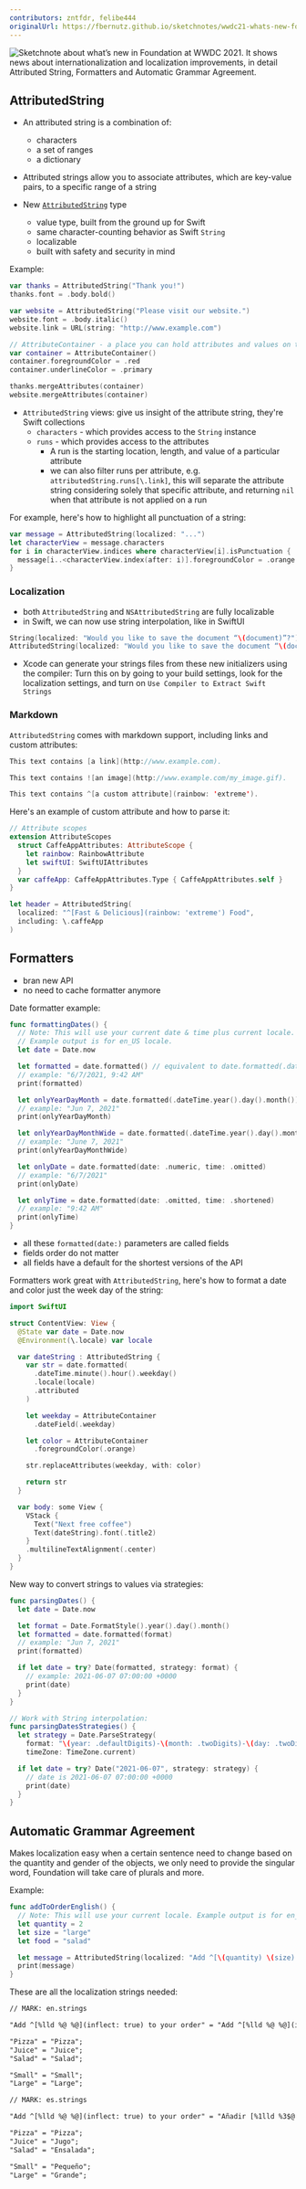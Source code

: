 ```yaml
---
contributors: zntfdr, felibe444
originalUrl: https://fbernutz.github.io/sketchnotes/wwdc21-whats-new-foundation/
---
```


![Sketchnote about what’s new in Foundation at WWDC 2021. It shows news about internationalization and localization improvements, in detail Attributed String, Formatters and Automatic Grammar Agreement.][sketchnote]

## AttributedString

- An attributed string is a combination of:
  - characters
  - a set of ranges
  - a dictionary

- Attributed strings allow you to associate attributes, which are key-value pairs, to a specific range of a string

- New [`AttributedString`][AttributedString] type
  - value type, built from the ground up for Swift
  - same character-counting behavior as Swift `String`
  - localizable
  - built with safety and security in mind

Example:

```swift
var thanks = AttributedString("Thank you!")
thanks.font = .body.bold()

var website = AttributedString("Please visit our website.")
website.font = .body.italic()
website.link = URL(string: "http://www.example.com")

// AttributeContainer - a place you can hold attributes and values on their own without the string
var container = AttributeContainer()
container.foregroundColor = .red
container.underlineColor = .primary

thanks.mergeAttributes(container)
website.mergeAttributes(container)
```

- `AttributedString` views: give us insight of the attribute string, they're Swift collections
  - `characters` - which provides access to the `String` instance
  - `runs` - which provides access to the attributes
    - A run is the starting location, length, and value of a particular attribute
    - we can also filter runs per attribute, e.g. `attributedString.runs[\.link]`, this will separate the attribute string considering solely that specific attribute, and returning `nil` when that attribute is not applied on a run

For example, here's how to highlight all punctuation of a string:

```swift
var message = AttributedString(localized: "...") 
let characterView = message.characters 
for i in characterView.indices where characterView[i].isPunctuation { 
  message[i..<characterView.index(after: i)].foregroundColor = .orange
} 
```

### Localization

- both `AttributedString` and `NSAttributedString` are fully localizable
- in Swift, we can now use string interpolation, like in SwiftUI

```swift
String(localized: "Would you like to save the document “\(document)”?")
AttributedString(localized: "Would you like to save the document “\(document)”?")
```

- Xcode can generate your strings files from these new initializers using the compiler: Turn this on by going to your build settings, look for the localization settings, and turn on `Use Compiler to Extract Swift Strings`

### Markdown

`AttributedString` comes with markdown support, including links and custom attributes:

```swift
This text contains [a link](http://www.example.com).

This text contains ![an image](http://www.example.com/my_image.gif).

This text contains ^[a custom attribute](rainbow: 'extreme').
```

Here's an example of custom attribute and how to parse it:

```swift
// Attribute scopes 
extension AttributeScopes 
  struct CaffeAppAttributes: AttributeScope {
    let rainbow: RainbowAttribute 
    let swiftUI: SwiftUIAttributes 
  }
  var caffeApp: CaffeAppAttributes.Type { CaffeAppAttributes.self } 
}

let header = AttributedString(
  localized: "^[Fast & Delicious](rainbow: 'extreme') Food",
  including: \.caffeApp
)
```

## Formatters

- bran new API
- no need to cache formatter anymore

Date formatter example:

```swift
func formattingDates() {
  // Note: This will use your current date & time plus current locale. 
  // Example output is for en_US locale.
  let date = Date.now

  let formatted = date.formatted() // equivalent to date.formatted(.dateTime) 
  // example: "6/7/2021, 9:42 AM"
  print(formatted)

  let onlyYearDayMonth = date.formatted(.dateTime.year().day().month())
  // example: "Jun 7, 2021"
  print(onlyYearDayMonth)

  let onlyYearDayMonthWide = date.formatted(.dateTime.year().day().month(.wide))
  // example: "June 7, 2021"
  print(onlyYearDayMonthWide)

  let onlyDate = date.formatted(date: .numeric, time: .omitted)
  // example: "6/7/2021"
  print(onlyDate)

  let onlyTime = date.formatted(date: .omitted, time: .shortened)
  // example: "9:42 AM"
  print(onlyTime)
}
```

- all these `formatted(date:)` parameters are called fields
- fields order do not matter
- all fields have a default for the shortest versions of the API

Formatters work great with `AttributedString`, here's how to format a date and color just the week day of the string:

```swift
import SwiftUI

struct ContentView: View {
  @State var date = Date.now
  @Environment(\.locale) var locale

  var dateString : AttributedString {
    var str = date.formatted(
      .dateTime.minute().hour().weekday()
      .locale(locale)
      .attributed
    )

    let weekday = AttributeContainer
      .dateField(.weekday)

    let color = AttributeContainer
      .foregroundColor(.orange)

    str.replaceAttributes(weekday, with: color)

    return str
  }

  var body: some View {
    VStack {
      Text("Next free coffee")
      Text(dateString).font(.title2)
    }
    .multilineTextAlignment(.center)
  }
}
```

New way to convert strings to values via strategies:

```swift
func parsingDates() {
  let date = Date.now

  let format = Date.FormatStyle().year().day().month()
  let formatted = date.formatted(format)
  // example: "Jun 7, 2021"
  print(formatted)

  if let date = try? Date(formatted, strategy: format) {
    // example: 2021-06-07 07:00:00 +0000
    print(date)
  }
}

// Work with String interpolation:
func parsingDatesStrategies() {
  let strategy = Date.ParseStrategy(
    format: "\(year: .defaultDigits)-\(month: .twoDigits)-\(day: .twoDigits)",
    timeZone: TimeZone.current)

  if let date = try? Date("2021-06-07", strategy: strategy) {
    // date is 2021-06-07 07:00:00 +0000
    print(date)
  }
}
```

## Automatic Grammar Agreement

Makes localization easy when a certain sentence need to change based on the quantity and gender of the objects, we only need to provide the singular word, Foundation will take care of plurals and more.

Example:

```swift
func addToOrderEnglish() {
  // Note: This will use your current locale. Example output is for en_US locale.
  let quantity = 2
  let size = "large"
  let food = "salad"

  let message = AttributedString(localized: "Add ^[\(quantity) \(size) \(food)](inflect: true) to your order")
  print(message)
}
```

These are all the localization strings needed:

```xml
// MARK: en.strings

"Add ^[%lld %@ %@](inflect: true) to your order" = "Add ^[%lld %@ %@](inflect: true) to your order"; 

"Pizza" = "Pizza";
"Juice" = "Juice";
"Salad" = "Salad";

"Small" = "Small";
"Large" = "Large";

// MARK: es.strings

"Add ^[%lld %@ %@](inflect: true) to your order" = "Añadir [%1lld %3$@ %2$@](inflect: true) a tu pedido"; 

"Pizza" = "Pizza";
"Juice" = "Jugo";
"Salad" = "Ensalada";

"Small" = "Pequeño";
"Large" = "Grande";
```

[AttributedString]: https://developer.apple.com/documentation/foundation/attributedstring
[sketchnote]: https://fbernutz.github.io/images/sketchnotes/wwdc21-whats-new-foundation.jpg
